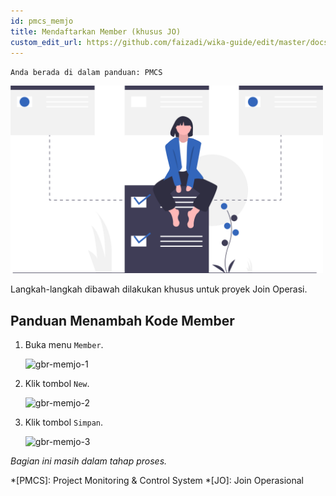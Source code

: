```yaml
---
id: pmcs_memjo
title: Mendaftarkan Member (khusus JO)
custom_edit_url: https://github.com/faizadi/wika-guide/edit/master/docs/pmcs/pmcs_memjo.md
---
```

`Anda berada di dalam panduan: PMCS`

<img src="../assets/pmcs/undraw_online_organizer_ofxm.svg" alt="gbr-memjo-ilustrasi" width="500"/>

Langkah-langkah dibawah dilakukan khusus untuk proyek Join Operasi.

## Panduan Menambah Kode Member

1. Buka menu `Member`.

    <img src="../assets/pmcs/blablabla" alt="gbr-memjo-1" width="500"/>

2. Klik tombol `New`.

    <img src="../assets/pmcs/blablabla" alt="gbr-memjo-2" width="500"/>

3. Klik tombol `Simpan`.

    <img src="../assets/pmcs/blablabla" alt="gbr-memjo-3" width="500"/>

_Bagian ini masih dalam tahap proses._

*[PMCS]: Project Monitoring & Control System
*[JO]: Join Operasional
